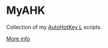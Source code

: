 # MyAHK
Collection of my [AutoHotKey L](http://ahkscript.org/) scripts.

[More info](https://github.com/richardfrost/myahk/blob/master/MyAHK/MyAHK.pdf)

